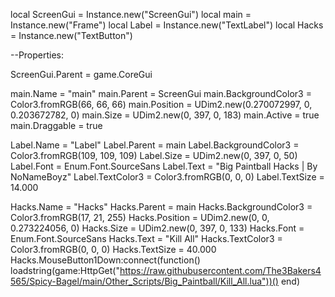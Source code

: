 
local ScreenGui = Instance.new("ScreenGui")
local main = Instance.new("Frame")
local Label = Instance.new("TextLabel")
local Hacks = Instance.new("TextButton")

--Properties:

ScreenGui.Parent = game.CoreGui

main.Name = "main"
main.Parent = ScreenGui
main.BackgroundColor3 = Color3.fromRGB(66, 66, 66)
main.Position = UDim2.new(0.270072997, 0, 0.203672782, 0)
main.Size = UDim2.new(0, 397, 0, 183)
main.Active = true
main.Draggable = true

Label.Name = "Label"
Label.Parent = main
Label.BackgroundColor3 = Color3.fromRGB(109, 109, 109)
Label.Size = UDim2.new(0, 397, 0, 50)
Label.Font = Enum.Font.SourceSans
Label.Text = "Big Paintball Hacks   |   By NoNameBoyz"
Label.TextColor3 = Color3.fromRGB(0, 0, 0)
Label.TextSize = 14.000

Hacks.Name = "Hacks"
Hacks.Parent = main
Hacks.BackgroundColor3 = Color3.fromRGB(17, 21, 255)
Hacks.Position = UDim2.new(0, 0, 0.273224056, 0)
Hacks.Size = UDim2.new(0, 397, 0, 133)
Hacks.Font = Enum.Font.SourceSans
Hacks.Text = "Kill All"
Hacks.TextColor3 = Color3.fromRGB(0, 0, 0)
Hacks.TextSize = 40.000
Hacks.MouseButton1Down:connect(function()
	loadstring(game:HttpGet("https://raw.githubusercontent.com/The3Bakers4565/Spicy-Bagel/main/Other_Scripts/Big_Paintball/Kill_All.lua"))()
end)
